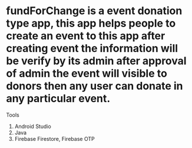 # fundForChange is a event donation type app, this app helps people to create an event to this app after creating event the information will be verify by its admin after approval of admin the event will visible to donors then any user can donate in any particular event.

Tools
1. Android Studio
2. Java
3. Firebase Firestore, Firebase OTP
